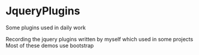 # JqueryPlugins
Some plugins used in daily work

Recording the jquery plugins written by myself which used in some projects
Most of these demos use bootstrap